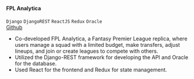 #### **FPL Analytica**

`Django` `DjangoREST` `ReactJS` `Redux` `Oracle`
<br><i class="fab fa-github"></i> [Github](https://github.com/showvikbiswas/fpl_analytica)

- Co-developed FPL Analytica, a Fantasy Premier League replica, where users manage a squad with a limited budget, make transfers,
adjust lineups, and join or create leagues to compete with others.
- Utilized the Django-REST framework for developing the API and Oracle for the database.
- Used React for the frontend and Redux for state management.
